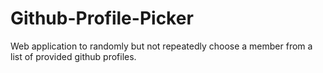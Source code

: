 # Github-Profile-Picker
Web application to randomly but not repeatedly choose a member from a list of provided github profiles.
